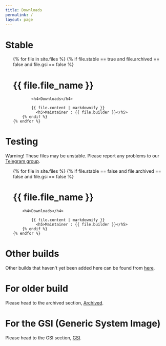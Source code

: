 ```yaml
---
title: Downloads
permalink: /
layout: page
---
```


# Stable

<ul class="files-stable">
    {% for file in site.files %}
        {% if file.stable == true and file.archived == false and file.gsi == false %}
            <h1>{{ file.file_name }}</h1>

            <h4>Downloads</h4>
            
            {{ file.content | markdownify }}
	          <h5>Maintainer : {{ file.builder }}</h5>
        {% endif %}
    {% endfor %}
</ul>

# Testing

Warning! These files may be unstable. Please report any problems to our [Telegram group](https://t.me/AOSDPx/39).

<ul class="files-unstable">
    {% for file in site.files %}
        {% if file.stable == false and file.archived == false and file.gsi == false %}
            <h1>{{ file.file_name }}</h1>

	    <h4>Downloads</h4>

            {{ file.content | markdownify }}
	          <h5>Maintainer : {{ file.builder }}</h5>
        {% endif %}
	{% endfor %}
</ul>

# Other builds

Other builds that haven't yet been added here can be found from <a href="https://par01.downloads.aosdp.com">here</a>.

# For older build

Please head to the archived section, [Archived](https://downloads.aosdp.com/archive/).

# For the GSI (Generic System Image)

Please head to the GSI section, [GSI](https://downloads.aosdp.com/gsi/).
